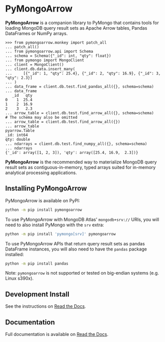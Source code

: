 # PyMongoArrow

**PyMongoArrow** is a companion library to PyMongo that contains tools
for loading MongoDB query result sets as Apache Arrow tables, Pandas
DataFrames or NumPy arrays.

```pycon
>>> from pymongoarrow.monkey import patch_all
... patch_all()
... from pymongoarrow.api import Schema
... schema = Schema({"_id": int, "qty": float})
... from pymongo import MongoClient
... client = MongoClient()
... client.db.data.insert_many(
...     [{"_id": 1, "qty": 25.4}, {"_id": 2, "qty": 16.9}, {"_id": 3, "qty": 2.3}]
... )
... data_frame = client.db.test.find_pandas_all({}, schema=schema)
... data_frame
   _id   qty
0    1  25.4
1    2  16.9
2    3   2.3
... arrow_table = client.db.test.find_arrow_all({}, schema=schema)
# The schema may also be omitted
... arrow_table = client.db.test.find_arrow_all({})
... arrow_table
pyarrow.Table
_id: int64
qty: double
... ndarrays = client.db.test.find_numpy_all({}, schema=schema)
... ndarrays
{'_id': array([1, 2, 3]), 'qty': array([25.4, 16.9,  2.3])}
```

**PyMongoArrow** is the recommended way to materialize MongoDB query
result sets as contiguous-in-memory, typed arrays suited for in-memory
analytical processing applications.

## Installing PyMongoArrow

PyMongoArrow is available on PyPI:

```bash
python -m pip install pymongoarrow
```

To use PyMongoArrow with MongoDB Atlas' `mongodb+srv://` URIs, you will
need to also install PyMongo with the `srv` extra:

```bash
python -m pip install 'pymongo[srv]' pymongoarrow
```

To use PyMongoArrow APIs that return query result sets as pandas
DataFrame instances, you will also need to have the `pandas` package
installed:

```bash
python -m pip install pandas
```

Note: `pymongoarrow` is not supported or tested on big-endian systems
(e.g. Linux s390x).

## Development Install

See the instructions on [Read the
Docs](https://mongo-arrow.readthedocs.io/en/latest).

## Documentation

Full documentation is available on [Read the
Docs](https://mongo-arrow.readthedocs.io/en/latest).
